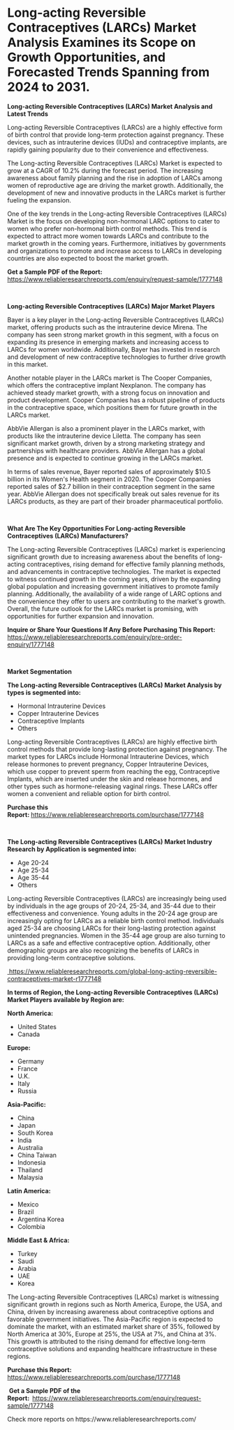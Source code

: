 <p><h1>Long-acting Reversible Contraceptives (LARCs) Market Analysis Examines its Scope on Growth Opportunities, and Forecasted Trends Spanning from 2024 to 2031.</h1></p><p><strong>Long-acting Reversible Contraceptives (LARCs) Market Analysis and Latest Trends</strong></p>
<p><p>Long-acting Reversible Contraceptives (LARCs) are a highly effective form of birth control that provide long-term protection against pregnancy. These devices, such as intrauterine devices (IUDs) and contraceptive implants, are rapidly gaining popularity due to their convenience and effectiveness.</p><p>The Long-acting Reversible Contraceptives (LARCs) Market is expected to grow at a CAGR of 10.2% during the forecast period. The increasing awareness about family planning and the rise in adoption of LARCs among women of reproductive age are driving the market growth. Additionally, the development of new and innovative products in the LARCs market is further fueling the expansion.</p><p>One of the key trends in the Long-acting Reversible Contraceptives (LARCs) Market is the focus on developing non-hormonal LARC options to cater to women who prefer non-hormonal birth control methods. This trend is expected to attract more women towards LARCs and contribute to the market growth in the coming years. Furthermore, initiatives by governments and organizations to promote and increase access to LARCs in developing countries are also expected to boost the market growth.</p></p>
<p><strong>Get a Sample PDF of the Report:&nbsp;</strong> <a href="https://www.reliableresearchreports.com/enquiry/request-sample/1777148">https://www.reliableresearchreports.com/enquiry/request-sample/1777148</a></p>
<p>&nbsp;</p>
<p><strong>Long-acting Reversible Contraceptives (LARCs) Major Market Players</strong></p>
<p><p>Bayer is a key player in the Long-acting Reversible Contraceptives (LARCs) market, offering products such as the intrauterine device Mirena. The company has seen strong market growth in this segment, with a focus on expanding its presence in emerging markets and increasing access to LARCs for women worldwide. Additionally, Bayer has invested in research and development of new contraceptive technologies to further drive growth in this market.</p><p>Another notable player in the LARCs market is The Cooper Companies, which offers the contraceptive implant Nexplanon. The company has achieved steady market growth, with a strong focus on innovation and product development. Cooper Companies has a robust pipeline of products in the contraceptive space, which positions them for future growth in the LARCs market.</p><p>AbbVie Allergan is also a prominent player in the LARCs market, with products like the intrauterine device Liletta. The company has seen significant market growth, driven by a strong marketing strategy and partnerships with healthcare providers. AbbVie Allergan has a global presence and is expected to continue growing in the LARCs market.</p><p>In terms of sales revenue, Bayer reported sales of approximately $10.5 billion in its Women's Health segment in 2020. The Cooper Companies reported sales of $2.7 billion in their contraception segment in the same year. AbbVie Allergan does not specifically break out sales revenue for its LARCs products, as they are part of their broader pharmaceutical portfolio.</p></p>
<p>&nbsp;</p>
<p><strong>What Are The Key Opportunities For Long-acting Reversible Contraceptives (LARCs) Manufacturers?</strong></p>
<p><p>The Long-acting Reversible Contraceptives (LARCs) market is experiencing significant growth due to increasing awareness about the benefits of long-acting contraceptives, rising demand for effective family planning methods, and advancements in contraceptive technologies. The market is expected to witness continued growth in the coming years, driven by the expanding global population and increasing government initiatives to promote family planning. Additionally, the availability of a wide range of LARC options and the convenience they offer to users are contributing to the market's growth. Overall, the future outlook for the LARCs market is promising, with opportunities for further expansion and innovation.</p></p>
<p><strong>Inquire or Share Your Questions If Any Before Purchasing This Report:</strong> <a href="https://www.reliableresearchreports.com/enquiry/pre-order-enquiry/1777148">https://www.reliableresearchreports.com/enquiry/pre-order-enquiry/1777148</a></p>
<p>&nbsp;</p>
<p><strong>Market Segmentation</strong></p>
<p><strong>The Long-acting Reversible Contraceptives (LARCs) Market Analysis by types is segmented into:</strong></p>
<p><ul><li>Hormonal Intrauterine Devices</li><li>Copper Intrauterine Devices</li><li>Contraceptive Implants</li><li>Others</li></ul></p>
<p><p>Long-acting Reversible Contraceptives (LARCs) are highly effective birth control methods that provide long-lasting protection against pregnancy. The market types for LARCs include Hormonal Intrauterine Devices, which release hormones to prevent pregnancy, Copper Intrauterine Devices, which use copper to prevent sperm from reaching the egg, Contraceptive Implants, which are inserted under the skin and release hormones, and other types such as hormone-releasing vaginal rings. These LARCs offer women a convenient and reliable option for birth control.</p></p>
<p><strong>Purchase this Report:&nbsp;</strong><a href="https://www.reliableresearchreports.com/purchase/1777148">https://www.reliableresearchreports.com/purchase/1777148</a></p>
<p>&nbsp;</p>
<p><strong>The Long-acting Reversible Contraceptives (LARCs) Market Industry Research by Application is segmented into:</strong></p>
<p><ul><li>Age 20-24</li><li>Age 25-34</li><li>Age 35-44</li><li>Others</li></ul></p>
<p><p>Long-acting Reversible Contraceptives (LARCs) are increasingly being used by individuals in the age groups of 20-24, 25-34, and 35-44 due to their effectiveness and convenience. Young adults in the 20-24 age group are increasingly opting for LARCs as a reliable birth control method. Individuals aged 25-34 are choosing LARCs for their long-lasting protection against unintended pregnancies. Women in the 35-44 age group are also turning to LARCs as a safe and effective contraceptive option. Additionally, other demographic groups are also recognizing the benefits of LARCs in providing long-term contraceptive solutions.</p></p>
<p><a href="https://www.reliableresearchreports.com/global-long-acting-reversible-contraceptives-market-r1777148">&nbsp;https://www.reliableresearchreports.com/global-long-acting-reversible-contraceptives-market-r1777148</a></p>
<p><strong>In terms of Region, the Long-acting Reversible Contraceptives (LARCs) Market Players available by Region are:</strong></p>
<p>
    <p> <strong> North America: </strong>
        <ul>
            <li>United States</li>
            <li>Canada</li>
        </ul>
        </p> 
    <p> <strong> Europe: </strong>
        <ul>
            <li>Germany</li>
            <li>France</li>
            <li>U.K.</li>
            <li>Italy</li>
            <li>Russia</li>
        </ul>
        </p> 
    <p> <strong> Asia-Pacific: </strong>
        <ul>
            <li>China</li>
            <li>Japan</li>
            <li>South Korea</li>
            <li>India</li>
            <li>Australia</li>
            <li>China Taiwan</li>
            <li>Indonesia</li>
            <li>Thailand</li>
            <li>Malaysia</li>
        </ul>
        </p> 
    <p> <strong> Latin America: </strong>
        <ul>
            <li>Mexico</li>
            <li>Brazil</li>
            <li>Argentina Korea</li>
            <li>Colombia</li>
        </ul>
        </p> 
    <p> <strong> Middle East & Africa: </strong>
        <ul>
            <li>Turkey</li>
            <li>Saudi</li>
            <li>Arabia</li>
            <li>UAE</li>
            <li>Korea</li>
        </ul>
    </p>
    </p>
<p><p>The Long-acting Reversible Contraceptives (LARCs) market is witnessing significant growth in regions such as North America, Europe, the USA, and China, driven by increasing awareness about contraceptive options and favorable government initiatives. The Asia-Pacific region is expected to dominate the market, with an estimated market share of 35%, followed by North America at 30%, Europe at 25%, the USA at 7%, and China at 3%. This growth is attributed to the rising demand for effective long-term contraceptive solutions and expanding healthcare infrastructure in these regions.</p></p>
<p><strong>Purchase this Report: </strong><a href="https://www.reliableresearchreports.com/purchase/1777148">https://www.reliableresearchreports.com/purchase/1777148</a></p>
<p>&nbsp;<strong>Get a Sample PDF of the Report:&nbsp;&nbsp;</strong><a href="https://www.reliableresearchreports.com/enquiry/request-sample/1777148">https://www.reliableresearchreports.com/enquiry/request-sample/1777148</a></p>
<p><strong></strong></p>
<p>Check more reports on https://www.reliableresearchreports.com/</p>